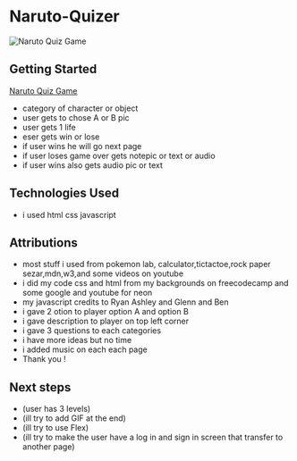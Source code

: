 # Naruto-Quizer
![Naruto Quiz Game](https://i.imgur.com/LaRDB5m.png)
## Getting Started
[Naruto Quiz Game](https://ravshansean.github.io/Naruto-Quizer/)
- category of character or object
- user gets to chose A or B pic
- user gets 1 life
- eser gets win or lose
- if user wins he will go next page
- if user loses game over gets notepic or text or audio
- if user wins also gets audio pic or text


## Technologies Used
- i used html css javascript


## Attributions
- most stuff i used from pokemon lab, calculator,tictactoe,rock paper sezar,mdn,w3,and some videos on youtube
- i did my code css and html from my backgrounds on freecodecamp and some google and youtube for neon
- my javascript credits to Ryan Ashley and Glenn and Ben
- i gave 2 otion to player option A and option B
- i gave description to player on top left corner
- i gave 3 questions to each categories
- i have more ideas but no time
- i added music on each each page
- Thank you !


 ## Next steps
* (user has 3 levels)
* (ill try to add GIF at the end)
* (ill try to use Flex)
* (ill try to make the user have a log in and sign in screen that transfer to another page)